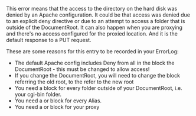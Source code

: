 <!-- TITLE: Apache Client Denied By Server Configuration -->
<!-- SUBTITLE: A quick summary of Apache Client Denied By Server Configuration -->

This error means that the access to the directory on the hard disk was denied by an Apache configuration. It could be that access was denied due to an explicit deny directive or due to an attempt to access a folder that is outside of the DocumentRoot. It can also happen when you are proxying and there's no access configured for the proxied location. And it is the default response to a PUT request. 

These are some reasons for this entry to be recorded in your ErrorLog: 

* The default Apache config includes Deny from all in the block the DocumentRoot - this must be changed to allow access! 
* If you change the DocumentRoot, you will need to change the block referring the old root, to the refer to the new root 
* You need a block for every folder outside of your DocumentRoot, i.e. your cgi-bin folder. 
* You need a or block for every Alias. 
* You need a or block for your proxy 